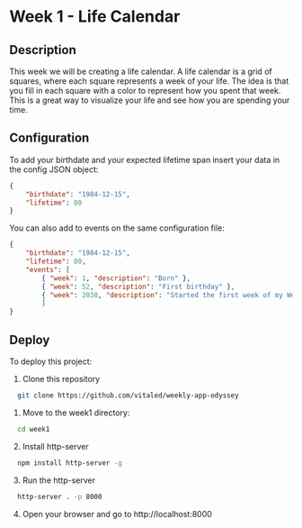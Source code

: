 # Week 1 - Life Calendar

## Description

This week we will be creating a life calendar. A life calendar is a grid of squares, where each square represents a week of your life. The idea is that you fill in each square with a color to represent how you spent that week. This is a great way to visualize your life and see how you are spending your time.

## Configuration

To add your birthdate and your expected lifetime span insert your data in the config JSON object:

```json
{
    "birthdate": "1984-12-15",
    "lifetime": 80
}
```

You can also add to events on the same configuration file:

```json
{
    "birthdate": "1984-12-15",
    "lifetime": 80,
    "events": [
        { "week": 1, "description": "Born" },
        { "week": 52, "description": "First birthday" },
        { "week": 2038, "description": "Started the first week of my Weekly App Odyssey project" }
        ]
}
```


## Deploy

To deploy this project:

1) Clone this repository

```bash
  git clone https://github.com/vitaled/weekly-app-odyssey
```

1) Move to the week1 directory:

```bash
  cd week1
```

2) Install http-server

```bash
  npm install http-server -g
```

3) Run the http-server

```bash
  http-server . -p 8000
``` 

4) Open your browser and go to http://localhost:8000